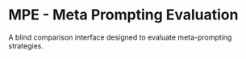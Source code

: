 # MPE - Meta Prompting Evaluation
A blind comparison interface designed to evaluate meta-prompting strategies.
